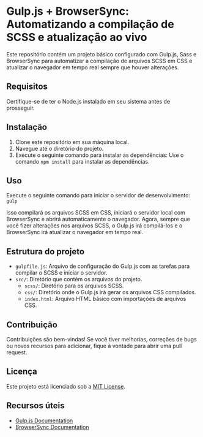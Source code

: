 # Gulp.js + BrowserSync: Automatizando a compilação de SCSS e atualização ao vivo

Este repositório contém um projeto básico configurado com Gulp.js, Sass e BrowserSync para automatizar a compilação de arquivos SCSS em CSS e atualizar o navegador em tempo real sempre que houver alterações.

## Requisitos

Certifique-se de ter o Node.js instalado em seu sistema antes de prosseguir.

## Instalação

1. Clone este repositório em sua máquina local.
2. Navegue até o diretório do projeto.
3. Execute o seguinte comando para instalar as dependências: Use o comando `npm install` para instalar as dependências.

## Uso

Execute o seguinte comando para iniciar o servidor de desenvolvimento: `gulp`

Isso compilará os arquivos SCSS em CSS, iniciará o servidor local com BrowserSync e abrirá automaticamente o navegador. Agora, sempre que você fizer alterações nos arquivos SCSS, o Gulp.js irá compilá-los e o BrowserSync irá atualizar o navegador em tempo real.

## Estrutura do projeto

- `gulpfile.js`: Arquivo de configuração do Gulp.js com as tarefas para compilar o SCSS e iniciar o servidor.
- `src/`: Diretório que contém os arquivos do projeto.
  - `scss/`: Diretório para os arquivos SCSS.
  - `css/`: Diretório onde o Gulp.js irá gerar os arquivos CSS compilados.
  - `index.html`: Arquivo HTML básico com importações de arquivos CSS.

## Contribuição

Contribuições são bem-vindas! Se você tiver melhorias, correções de bugs ou novos recursos para adicionar, fique à vontade para abrir uma pull request.

## Licença

Este projeto está licenciado sob a [MIT License](https://opensource.org/licenses/MIT).

## Recursos úteis

- [Gulp.js Documentation](https://gulpjs.com/docs/en/getting-started)
- [BrowserSync Documentation](https://browsersync.io/docs)

